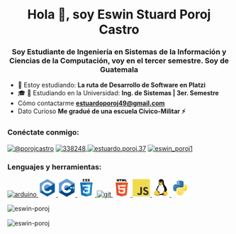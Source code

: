 <h1 align="center">Hola 👋, soy Eswin Stuard Poroj Castro</h1><h3 align="center">
Soy Estudiante de Ingeniería en Sistemas de la Información y Ciencias de la Computación, voy en el tercer semestre. Soy de Guatemala</h3>

- 🌱 Estoy estudiando: **La ruta de Desarrollo de Software en Platzi**
- 🎓 👨 Estudiando en la Universidad: **Ing. de Sistemas | 3er. Semestre**
- Cómo contactarme **estuardoporoj49@gmail.com**
- Dato Curioso **Me gradué de una escuela Cívico-Militar ⚡**

<h3 align="left">Conéctate conmigo:</h3>
<p align="left">  
<a href="https://twitter.com/@porojcastro" target="blank"><img align="center" src="https://raw.githubusercontent.com/rahuldkjain/github-profile-readme-generator/master/src/images/icons/Social/twitter.svg" alt="@porojcastro" height="30" width="40" /></a>
<a href="https://stackoverflow.com/users/338248" target="blank"><img align="center" src="https://raw.githubusercontent.com/rahuldkjain/github-profile-readme-generator/master/src/images/icons/Social/stack-overflow.svg" alt="338248" height="30" width="40" />
</a>
<a href="https://fb.com/estuardo.poroj.37" target="blank"><img align="center" src="https://raw.githubusercontent.com/rahuldkjain/github-profile-readme-generator/master/src/images/icons/Social/facebook.svg" alt="estuardo.poroj.37" height="30" width="40" /></a>
<a href="https://instagram.com/eswin_poroj1" target="blank"><img align="center" src="https://raw.githubusercontent.com/rahuldkjain/github-profile-readme-generator/master/src/images/icons/Social/instagram.svg" alt="eswin_poroj1" height="30" width="40" /></a>
</p>
<h3 align="left">Lenguajes y herramientas:</h3>
<p align="left">


<a href="https://www.arduino.cc/" target="_blank" rel="noreferrer"> <img src="https://cdn.worldvectorlogo.com/logos/arduino-1.svg" alt="arduino" width="40" height="40"/> </a> 
<a href="https://www.cprogramming.com/" target="_blank" rel="noreferrer"> <img src="https://raw.githubusercontent.com/devicons/devicon/master/icons/c/c-original.svg" alt="c" width="40" height="40"/> </a> 
<a href="https://www.w3schools.com/cpp/" target="_blank" rel="noreferrer"> <img src="https://raw.githubusercontent.com/devicons/devicon/master/icons/cplusplus/cplusplus-original.svg" alt="cplusplus" width="40" height="40"/> </a> 
<a href="https://www.w3schools.com/css/" target="_blank" rel="noreferrer"> <img src="https://raw.githubusercontent.com/devicons/devicon/master/icons/css3/css3-original-wordmark.svg" alt="css3" width="40" height="40"/> </a> 
<a href="https://git-scm.com/" target="_blank" rel="noreferrer"> <img src="https://www.vectorlogo.zone/logos/git-scm/git-scm-icon.svg" alt="git" width="40" height="40"/> </a> 
<a href="https://www.w3.org/html/" target="_blank" rel="noreferrer"> <img src="https://raw.githubusercontent.com/devicons/devicon/master/icons/html5/html5-original-wordmark.svg" alt="html5" width="40" height="40"/> </a> 
<a href="https://developer.mozilla.org/en-US/docs/Web/JavaScript" target="_blank" rel="noreferrer"> <img src="https://raw.githubusercontent.com/devicons/devicon/master/icons/javascript/javascript-original.svg" alt="javascript" width="40" height="40"/> </a> 
<a href="https://www.linux.org/" target="_blank" rel="noreferrer"> <img src="https://raw.githubusercontent.com/devicons/devicon/master/icons/linux/linux-original.svg" alt="linux" width="40" height="40"/> </a> 
<a href="https://www.python.org" target="_blank" rel="noreferrer"> <img src="https://raw.githubusercontent.com/devicons/devicon/master/icons/python/python-original.svg" alt="python" width="40" height="40"/> </a> </p>

<p><img align="center" src="https://github-readme-stats.vercel.app/api/top-langs?username=eswin-poroj&show_icons=true&locale=en&layout=compact" alt="eswin-poroj" /></p>
<p><img align="center" src="https://github-readme-streak-stats.herokuapp.com/?user=eswin-poroj&" alt="eswin-poroj" /></p>
